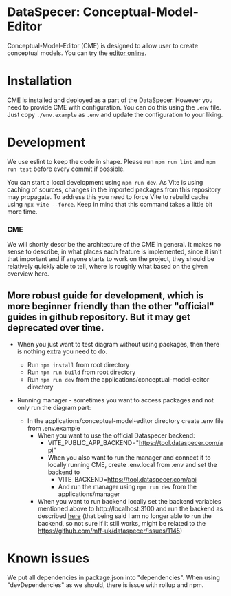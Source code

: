 # DataSpecer: Conceptual-Model-Editor
Conceptual-Model-Editor (CME) is designed to allow user to create conceptual models.
You can try the [editor online](https://tool.dataspecer.com/conceptual-model-editor/diagram).

# Installation
CME is installed and deployed as a part of the DataSpecer.
However you need to provide CME with configuration.
You can do this using the `.env` file.
Just copy `./env.example` as `.env` and update the configuration to your liking.

# Development
We use eslint to keep the code in shape.
Please run `npm run lint` and `npm run test` before every commit if possible.

You can start a local development using `npm run dev`.
As Vite is using caching of sources, changes in the imported packages from this repository may propagate.
To address this you need to force Vite to rebuild cache using `npx vite --force`.
Keep in mind that this command takes a little bit more time.

### CME

We will shortly describe the architecture of the CME in general.
It makes no sense to describe, in what places each feature is implemented,
since it isn't that important and if anyone starts to work on the project,
they should be relatively quickly able to tell, where is roughly what based on the given overview here.

## More robust guide for development, which is more beginner friendly than the other "official" guides in github repository. But it may get deprecated over time.

- When you just want to test diagram without using packages, then there is nothing extra you need to do.
  - Run `npm install` from root directory
  - Run `npm run build` from root directory
  - Run `npm run dev` from the applications/conceptual-model-editor directory

- Running manager - sometimes you want to access packages and not only run the diagram part:
  - In the applications/conceptual-model-editor directory create .env file from .env.example
    - When you want to use the official Dataspecer backend:
      - VITE_PUBLIC_APP_BACKEND="https://tool.dataspecer.com/api"
      - When you also want to run the manager and connect it to locally running CME, create .env.local from .env and set the backend to
        - VITE_BACKEND=https://tool.dataspecer.com/api
        - And run the manager using `npm run dev` from the applications/manager
    - When you want to run backend locally set the backend variables mentioned above to http://localhost:3100
and run the backend as described [here](https://github.com/mff-uk/dataspecer/tree/main/services/backend) (that being said I am no longer able to run the backend, so not sure if it still works, might be related to the https://github.com/mff-uk/dataspecer/issues/1145)

# Known issues
We put all dependencies in package.json into "dependencies".
When using "devDependencies" as we should, there is issue with rollup and npm.
